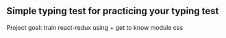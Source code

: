 ## Simple typing test for practicing your typing test
Project goal: train react-redux using + get to know module css
